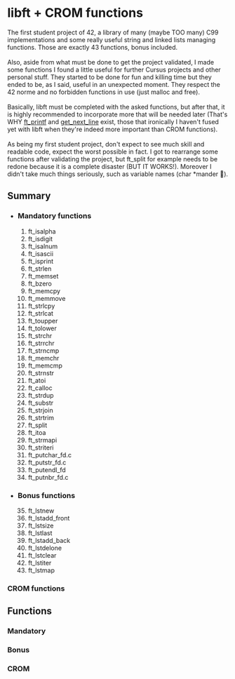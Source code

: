 # libft + CROM functions
The first student project of 42, a library of many (maybe TOO many) C99 implementations and some really useful string and linked lists managing functions.
Those are exactly 43 functions, bonus included. <br> <br>
Also, aside from what must be done to get the project validated, I made some functions I found a little useful for further Cursus 
projects and other personal stuff.
They started to be done for fun and killing time but they ended to be, as I said, useful in an unexpected moment. They respect the 42 norme and no forbidden functions in use (just malloc and free). <br> <br>
Basically, libft must be completed with the asked functions, but after that, it is highly recommended to incorporate more that 
will be needed later (That's WHY [ft_printf](https://github.com/prando-a/42Cursus/tree/master/ft_printf) and 
[get_next_line](https://github.com/prando-a/42Cursus/tree/master/get_next_line) exist, those that ironically I haven't fused yet with libft when they're indeed more important than CROM functions). <br> <br>
As being my first student project, don't expect to see much skill and readable code, expect the worst possible in fact. I got to rearrange some functions after validating the project, but ft_split for example needs to be redone because it is a complete disaster (BUT IT WORKS!).
Moreover I didn't take much things seriously, such as variable names (char *mander 🙂).
## Summary
* ### Mandatory functions
  1. ft_isalpha
  2. ft_isdigit
  3. ft_isalnum
  4. ft_isascii
  5. ft_isprint
  6. ft_strlen
  7. ft_memset
  8. ft_bzero
  9. ft_memcpy
  10. ft_memmove
  11. ft_strlcpy
  12. ft_strlcat
  13. ft_toupper
  14. ft_tolower
  15. ft_strchr
  16. ft_strrchr
  17. ft_strncmp
  18. ft_memchr
  19. ft_memcmp
  20. ft_strnstr
  21. ft_atoi
  22. ft_calloc
  23. ft_strdup
  24. ft_substr
  25. ft_strjoin
  26. ft_strtrim
  27. ft_split
  28. ft_itoa
  29. ft_strmapi
  30. ft_striteri
  31. ft_putchar_fd.c
  32. ft_putstr_fd.c
  33. ft_putendl_fd
  34. ft_putnbr_fd.c
* ### Bonus functions
  35. ft_lstnew
  36. ft_lstadd_front
  37. ft_lstsize
  38. ft_lstlast
  39. ft_lstadd_back
  40. ft_lstdelone
  41. ft_lstclear
  42. ft_lstiter
  43. ft_lstmap
### CROM functions
	
## Functions
### Mandatory
### Bonus
### CROM
